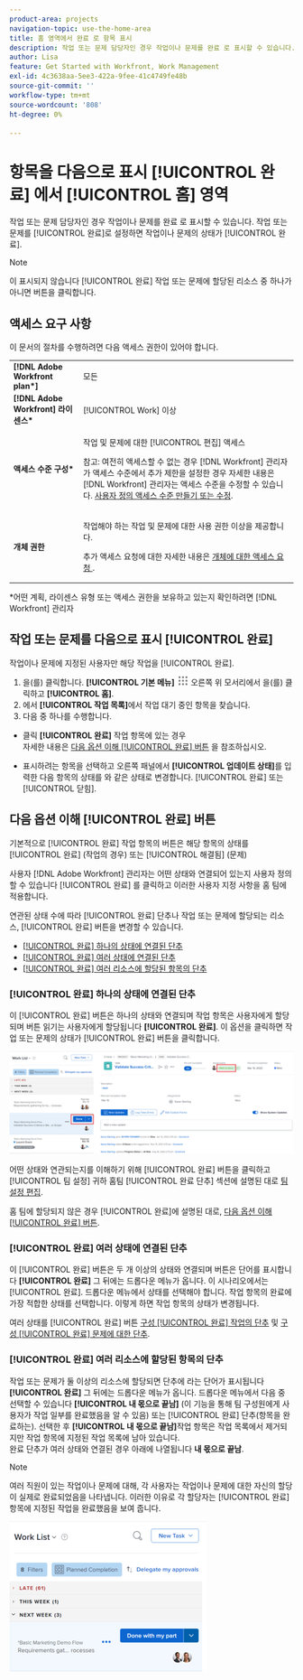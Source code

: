 ```yaml
---
product-area: projects
navigation-topic: use-the-home-area
title: 홈 영역에서 완료 로 항목 표시
description: 작업 또는 문제 담당자인 경우 작업이나 문제를 완료 로 표시할 수 있습니다. 작업이나 문제를 완료 로 표시하면 작업이나 문제의 상태가 완료 로 변경됩니다.
author: Lisa
feature: Get Started with Workfront, Work Management
exl-id: 4c3638aa-5ee3-422a-9fee-41c4749fe48b
source-git-commit: ''
workflow-type: tm+mt
source-wordcount: '808'
ht-degree: 0%

---
```


# 항목을 다음으로 표시 [!UICONTROL 완료] 에서 [!UICONTROL 홈] 영역

작업 또는 문제 담당자인 경우 작업이나 문제를 완료 로 표시할 수 있습니다. 작업 또는 문제를 [!UICONTROL 완료]로 설정하면 작업이나 문제의 상태가 [!UICONTROL 완료].

>[!NOTE]
>
>이 표시되지 않습니다 [!UICONTROL 완료] 작업 또는 문제에 할당된 리소스 중 하나가 아니면 버튼을 클릭합니다.

## 액세스 요구 사항

이 문서의 절차를 수행하려면 다음 액세스 권한이 있어야 합니다.

<table style="table-layout:auto"> 
 <col> 
 </col> 
 <col> 
 </col> 
 <tbody> 
  <tr> 
   <td role="rowheader"><strong>[!DNL Adobe Workfront plan*]</strong></td> 
   <td> <p>모든</p> </td> 
  </tr> 
  <tr> 
   <td role="rowheader"><strong>[!DNL Adobe Workfront] 라이센스*</strong></td> 
   <td> <p>[!UICONTROL Work] 이상</p> </td> 
  </tr> 
  <tr> 
   <td role="rowheader"><strong>액세스 수준 구성*</strong></td> 
   <td> <p>작업 및 문제에 대한 [!UICONTROL 편집] 액세스</p> <p>참고: 여전히 액세스할 수 없는 경우 [!DNL Workfront] 관리자가 액세스 수준에서 추가 제한을 설정한 경우 자세한 내용은 [!DNL Workfront] 관리자는 액세스 수준을 수정할 수 있습니다. <a href="../../../administration-and-setup/add-users/configure-and-grant-access/create-modify-access-levels.md" class="MCXref xref">사용자 정의 액세스 수준 만들기 또는 수정</a>.</p> </td> 
  </tr> 
  <tr> 
   <td role="rowheader"><strong>개체 권한</strong></td> 
   <td> <p>작업해야 하는 작업 및 문제에 대한 사용 권한 이상을 제공합니다.</p> <p>추가 액세스 요청에 대한 자세한 내용은 <a href="../../../workfront-basics/grant-and-request-access-to-objects/request-access.md" class="MCXref xref">개체에 대한 액세스 요청 </a>.</p> </td> 
  </tr> 
 </tbody> 
</table>

&#42;어떤 계획, 라이센스 유형 또는 액세스 권한을 보유하고 있는지 확인하려면 [!DNL Workfront] 관리자

## 작업 또는 문제를 다음으로 표시 [!UICONTROL 완료]

작업이나 문제에 지정된 사용자만 해당 작업을 [!UICONTROL 완료].

1. 을(를) 클릭합니다. **[!UICONTROL 기본 메뉴]** ![](assets/main-menu-icon.png) 오른쪽 위 모서리에서 을(를) 클릭하고 **[!UICONTROL 홈]**.
1. 에서 **[!UICONTROL 작업 목록]**&#x200B;에서 작업 대기 중인 항목을 찾습니다.
1. 다음 중 하나를 수행합니다.

* 클릭 **[!UICONTROL 완료]** 작업 항목에 있는 경우\
   자세한 내용은 [다음 옵션 이해 [!UICONTROL 완료] 버튼](#understand-the-options-of-the-done-button) 을 참조하십시오.

* 표시하려는 항목을 선택하고 오른쪽 패널에서 **[!UICONTROL 업데이트 상태]**&#x200B;를 입력한 다음 항목의 상태를 와 같은 상태로 변경합니다. [!UICONTROL 완료] 또는 [!UICONTROL 닫힘].

## 다음 옵션 이해 [!UICONTROL 완료] 버튼

기본적으로 [!UICONTROL 완료] 작업 항목의 버튼은 해당 항목의 상태를 [!UICONTROL 완료] (작업의 경우) 또는 [!UICONTROL 해결됨] (문제)

사용자 [!DNL Adobe Workfront] 관리자는 어떤 상태와 연결되어 있는지 사용자 정의할 수 있습니다 [!UICONTROL 완료] 를 클릭하고 이러한 사용자 지정 사항을 홈 팀에 적용합니다.

연관된 상태 수에 따라 [!UICONTROL 완료] 단추나 작업 또는 문제에 할당되는 리소스, [!UICONTROL 완료] 버튼을 변경할 수 있습니다.

* [[!UICONTROL 완료] 하나의 상태에 연결된 단추](#done-button-associated-with-one-status)
* [[!UICONTROL 완료] 여러 상태에 연결된 단추](#done-button-associated-with-multiple-statuses)
* [[!UICONTROL 완료] 여러 리소스에 할당된 항목의 단추](#done-button-for-items-assigned-to-multiple-resources)

### [!UICONTROL 완료] 하나의 상태에 연결된 단추

이 [!UICONTROL 완료] 버튼은 하나의 상태와 연결되며 작업 항목은 사용자에게 할당되며 버튼 읽기는 사용자에게 할당됩니다 **[!UICONTROL 완료]**. 이 옵션을 클릭하면 작업 또는 문제의 상태가 [!UICONTROL 완료] 버튼을 클릭합니다.

![완료 단추](assets/Done.png)

어떤 상태와 연관되는지를 이해하기 위해 [!UICONTROL 완료] 버튼을 클릭하고 [!UICONTROL 팀 설정] 귀하 홈팀 [!UICONTROL 완료 단추] 섹션에 설명된 대로 [팀 설정 편집](../../../people-teams-and-groups/create-and-manage-teams/edit-team-settings.md).

홈 팀에 할당되지 않은 경우 [!UICONTROL 완료]에 설명된 대로, [다음 옵션 이해 [!UICONTROL 완료] 버튼](#understand-the-options-of-the-done-button).

### [!UICONTROL 완료] 여러 상태에 연결된 단추

이 [!UICONTROL 완료] 버튼은 두 개 이상의 상태와 연결되며 버튼은 단어를 표시합니다 **[!UICONTROL 완료]** 그 뒤에는 드롭다운 메뉴가 옵니다. 이 시나리오에서는 [!UICONTROL 완료]. 드롭다운 메뉴에서 상태를 선택해야 합니다. 작업 항목의 완료에 가장 적합한 상태를 선택합니다. 이렇게 하면 작업 항목의 상태가 변경됩니다.

여러 상태를 [!UICONTROL 완료] 버튼 [구성 [!UICONTROL 완료] 작업의 단추](../../../people-teams-and-groups/create-and-manage-teams/configure-the-done-button-for-tasks.md) 및 [구성 [!UICONTROL 완료] 문제에 대한 단추](../../../people-teams-and-groups/create-and-manage-teams/configure-the-done-button-for-issues.md).

<!--
<img src="assets/marking-an-item-done-multiple-statuses-350x171.png" style="width: 350;height: 171;" data-mc-conditions="QuicksilverOrClassic.Draft mode">
-->

### [!UICONTROL 완료] 여러 리소스에 할당된 항목의 단추

작업 또는 문제가 둘 이상의 리소스에 할당되면 단추에 라는 단어가 표시됩니다 **[!UICONTROL 완료]** 그 뒤에는 드롭다운 메뉴가 옵니다. 드롭다운 메뉴에서 다음 중 선택할 수 있습니다 **[!UICONTROL 내 몫으로 끝남]** (이 기능을 통해 팀 구성원에게 사용자가 작업 일부를 완료했음을 알 수 있음) 또는 [!UICONTROL 완료] 단추(항목을 완료하는). 선택한 후 **[!UICONTROL 내 몫으로 끝남]**&#x200B;작업 항목은 작업 목록에서 제거되지만 작업 항목에 지정된 작업 목록에 남아 있습니다.\
완료 단추가 여러 상태와 연결된 경우 아래에 나열됩니다 **내 몫으로 끝남**.

>[!NOTE]
>
>여러 직원이 있는 작업이나 문제에 대해, 각 사용자는 작업이나 문제에 대한 자신의 할당이 실제로 완료되었음을 나타냅니다. 이러한 이유로 각 할당자는 [!UICONTROL 완료] 항목에 지정된 작업을 완료했음을 보여 줍니다.

![](assets/marking-an-item-done-with-my-part-grop-by-drop-down-nwe-350x266.png)
